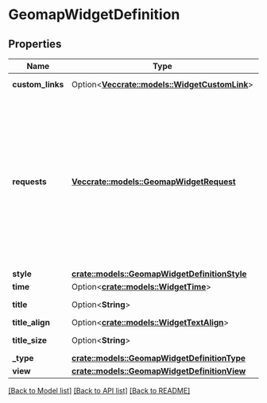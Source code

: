 # GeomapWidgetDefinition

## Properties

Name | Type | Description | Notes
------------ | ------------- | ------------- | -------------
**custom_links** | Option<[**Vec<crate::models::WidgetCustomLink>**](WidgetCustomLink.md)> | A list of custom links. | [optional]
**requests** | [**Vec<crate::models::GeomapWidgetRequest>**](GeomapWidgetRequest.md) | Array of one request object to display in the widget. The request must contain a `group-by` tag whose value is a country ISO code.  See the [Request JSON schema documentation](https://docs.datadoghq.com/dashboards/graphing_json/request_json) for information about building the `REQUEST_SCHEMA`. | 
**style** | [**crate::models::GeomapWidgetDefinitionStyle**](GeomapWidgetDefinition_style.md) |  | 
**time** | Option<[**crate::models::WidgetTime**](WidgetTime.md)> |  | [optional]
**title** | Option<**String**> | The title of your widget. | [optional]
**title_align** | Option<[**crate::models::WidgetTextAlign**](WidgetTextAlign.md)> |  | [optional]
**title_size** | Option<**String**> | The size of the title. | [optional]
**_type** | [**crate::models::GeomapWidgetDefinitionType**](GeomapWidgetDefinitionType.md) |  | 
**view** | [**crate::models::GeomapWidgetDefinitionView**](GeomapWidgetDefinition_view.md) |  | 

[[Back to Model list]](../README.md#documentation-for-models) [[Back to API list]](../README.md#documentation-for-api-endpoints) [[Back to README]](../README.md)


